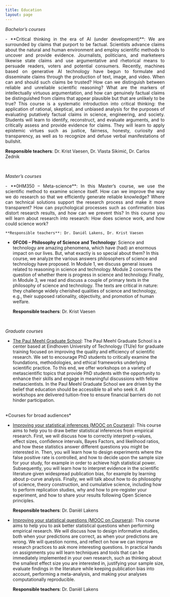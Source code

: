 ```yaml
---
title: Education
layout: page
---
```


*Bachelor’s courses* 

<div style="text-align: justify">- **Critical thinking in the era of AI (under development)**: We are surrounded by claims that purport to be factual. Scientists advance claims about the natural and human environment and employ scientific methods to uncover and provide evidence. Journalists, politicians, and marketeers likewise state claims and use argumentative and rhetorical means to persuade readers, voters and potential consumers. Recently, machines based on generative AI technology have begun to formulate and disseminate claims through the production of text, image, and video. When can and should such claims be trusted? How can we distinguish between reliable and unreliable scientific reasoning? What are the markers of intellectually virtuous argumentation, and how can genuinely factual claims be distinguished from claims that appear plausible but that are unlikely to be true? This course is a systematic introduction into critical thinking: the application of rational, skeptical, and unbiased analysis for the purposes of evaluating putatively factual claims in science, engineering, and society. Students will learn to identify, reconstruct, and evaluate arguments, and to critically assess and provide evidence for claims. They will learn to apply epistemic virtues such as justice, fairness, honesty, curiosity and transparency, as well as to recognize and defuse verbal manifestations of bullshit.</div>
  
   **Responsible teachers**: Dr. Krist Vaesen, Dr. Vlasta Sikimić, Dr. Carlos Zednik

  <br>
  
*Master’s courses* 

<div style="text-align: justify">-  **0HM350 – Meta-science**: In this Master’s course, we use the scientific method to examine science itself. How can we improve the way we do research so that we efficiently generate reliable knowledge? Where can technical solutions support the research process and make it more transparent? How can psychological processes such as confirmation bias distort research results, and how can we prevent this? In this course you will learn about research into research: How does science work, and how could science work? </div>
  
    **Responsible teachers**: Dr. Daniël Lakens, Dr. Krist Vaesen

-  **0FC06 – Philosophy of Science and Technology**: Science and technology are amazing phenomena, which have (had) an enormous impact on our lives. But, what exactly is so special about them? In this course, we analyze the various answers philosophers of science and technology have proposed. In Module 1, we discuss general issues related to reasoning in science and technology. Module 2 concerns the question of whether there is progress in science and technology. Finally, in Module 3, we read and discuss a couple of primary texts in the philosophy of science and technology. The texts are critical in nature: they challenge widely cherished qualities of science and technology, e.g., their supposed rationality, objectivity, and promotion of human welfare.
  
    **Responsible teachers**: Dr. Krist Vaesen

<br>

*Graduate courses* 

- [The Paul Meehl Graduate School](https://paulmeehlschool.github.io/): The Paul Meehl Graduate School is a center based at Eindhoven University of Technology (TU/e) for graduate training focused on improving the quality and efficiency of scientific research. We set to encourage PhD students to critically examine the foundations, methodologies, and ethical frameworks underlying scientific practice. To this end, we offer workshops on a variety of metascientific topics that provide PhD students with the opportunity to enhance their skills and engage in meaningful discussions with fellow metascientists. In the Paul Meehl Graduate School we are driven by the belief that education should be accessible to all who seek it. All workshops are delivered tuition-free to ensure financial barriers do not hinder participation. 

<br>
*Courses for broad audiences*

- [Improving your statistical inferences (MOOC on Coursera)](https://www.coursera.org/learn/statistical-inferences): This course aims to help you to draw better statistical inferences from empirical research. First, we will discuss how to correctly interpret p-values, effect sizes, confidence intervals, Bayes Factors, and likelihood ratios, and how these statistics answer different questions you might be interested in. Then, you will learn how to design experiments where the false positive rate is controlled, and how to decide upon the sample size for your study, for example in order to achieve high statistical power. Subsequently, you will learn how to interpret evidence in the scientific literature given widespread publication bias, for example by learning about p-curve analysis. Finally, we will talk about how to do philosophy of science, theory construction, and cumulative science, including how to perform replication studies, why and how to pre-register your experiment, and how to share your results following Open Science principles. 

  **Responsible teachers**: Dr. Daniël Lakens 

- [Improving your statistical questions (MOOC on Coursera)](https://www.coursera.org/learn/improving-statistical-questions): This course aims to help you to ask better statistical questions when performing empirical research. We will discuss how to design informative studies, both when your predictions are correct, as when your predictions are wrong. We will question norms, and reflect on how we can improve research practices to ask more interesting questions. In practical hands on assignments you will learn techniques and tools that can be immediately implemented in your own research, such as thinking about the smallest effect size you are interested in, justifying your sample size, evaluate findings in the literature while keeping publication bias into account, performing a meta-analysis, and making your analyses computationally reproducible. 

  **Responsible teachers**: Dr. Daniël Lakens 
